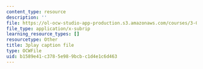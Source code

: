 ```yaml
---
content_type: resource
description: ''
file: https://ol-ocw-studio-app-production.s3.amazonaws.com/courses/3-091sc-introduction-to-solid-state-chemistry-fall-2010/b1589e41c3785e989bcbc1d4e1c6d463_oDOs8Yxydo0.vtt
file_type: application/x-subrip
learning_resource_types: []
resourcetype: Other
title: 3play caption file
type: OCWFile
uid: b1589e41-c378-5e98-9bcb-c1d4e1c6d463
---
```

